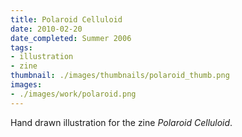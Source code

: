 ```yaml
---
title: Polaroid Celluloid
date: 2010-02-20
date_completed: Summer 2006
tags:
- illustration
- zine
thumbnail: ./images/thumbnails/polaroid_thumb.png
images:
- ./images/work/polaroid.png
---
```


Hand drawn illustration for the zine <i>Polaroid Celluloid</i>.
